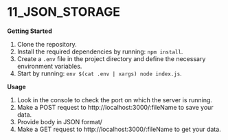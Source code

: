# 11_JSON_STORAGE

**Getting Started**

1. Clone the repository.
2. Install the required dependencies by running: `npm install`.
3. Create a `.env` file in the project directory and define the necessary environment variables.
4. Start by running: `env $(cat .env | xargs) node index.js`.

**Usage**

1. Look in the console to check the port on which the server is running.
2. Make a POST request to http://localhost:3000/:fileName to save your data.
3. Provide body in JSON format/
4. Make a GET request to http://localhost:3000/:fileName to get your data.
